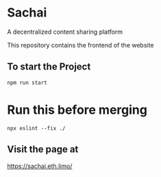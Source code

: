 # Sachai 
A decentralized content sharing platform 

This repository contains the frontend of the website 

## To start the Project
`npm run start` 

# Run this before merging 
```
npx eslint --fix ./
```

## Visit the page at
https://sachai.eth.limo/
